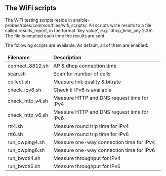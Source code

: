## The WiFi scripts
The WiFi testing scripts reside in
ansible-probes/roles/common/files/wifi_scripts/. All scripts write results to a
file called results_report, in the format 'key value', e.g. 'dhcp_time_any
2.35'. The file is emptied each time the results are sent.

The following scripts are available. As default, all of them are enabled:

| Filename          | Description
| :---------------- | :-----------------
| connect_8812.sh   | AP & dhcp connection time
| scan.sh           | Scan for number of cells
| collect.sh        | Measure link quality & bitrate
| check_ipv6.sh     | Check if IPv6 is available
| check_http_v4.sh  | Measure HTTP and DNS request time for IPv4
| check_http_v6.sh  | Measure HTTP and DNS request time for IPv6
| rtt4.sh           | Measure round trip time for IPv4
| rtt6.sh           | Measure round trip time for IPv6
| run_owping4.sh    | Measure one-way connection time for IPv4
| run_owping6.sh    | Measure one-way connection time for IPv6
| run_bwctl4.sh     | Measure throughput for IPv4
| run_bwctl6.sh     | Measure throughput for IPv6
